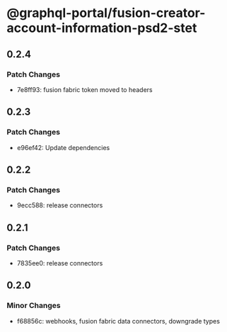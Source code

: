 # @graphql-portal/fusion-creator-account-information-psd2-stet

## 0.2.4

### Patch Changes

- 7e8ff93: fusion fabric token moved to headers

## 0.2.3

### Patch Changes

- e96ef42: Update dependencies

## 0.2.2

### Patch Changes

- 9ecc588: release connectors

## 0.2.1

### Patch Changes

- 7835ee0: release connectors

## 0.2.0

### Minor Changes

- f68856c: webhooks, fusion fabric data connectors, downgrade types
